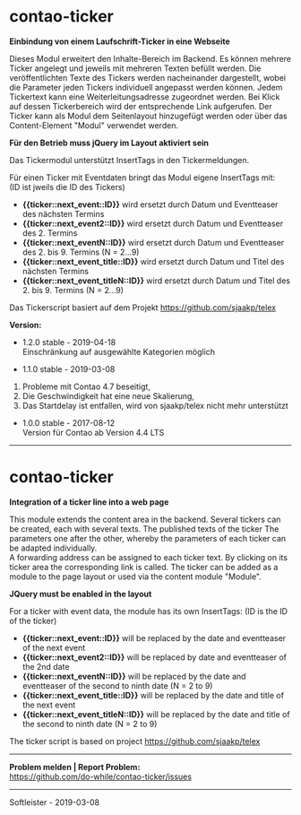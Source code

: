 # contao-ticker
**Einbindung von einem Laufschrift-Ticker in eine Webseite**


Dieses Modul erweitert den Inhalte-Bereich im Backend. Es können mehrere Ticker angelegt und jeweils mit mehreren Texten befüllt werden. Die veröffentlichten Texte des Tickers werden nacheinander dargestellt, wobei die Parameter jeden Tickers individuell angepasst werden können. 
Jedem Tickertext kann eine Weiterleitungsadresse zugeordnet werden. Bei Klick auf dessen Tickerbereich wird der entsprechende Link aufgerufen. Der Ticker kann als Modul dem Seitenlayout hinzugefügt werden oder über das Content-Element "Modul" verwendet werden.


**Für den Betrieb muss jQuery im Layout aktiviert sein**


Das Tickermodul unterstützt InsertTags in den Tickermeldungen. 


Für einen Ticker mit Eventdaten bringt das Modul eigene InsertTags mit:<br>
(ID ist jweils die ID des Tickers)
* **{{ticker::next_event::ID}}** wird ersetzt durch Datum und Eventteaser des nächsten Termins
* **{{ticker::next_event2::ID}}** wird ersetzt durch Datum und Eventteaser des 2. Termins
* **{{ticker::next_eventN::ID}}** wird ersetzt durch Datum und Eventteaser des 2. bis 9. Termins (N = 2...9)
* **{{ticker::next_event_title::ID}}** wird ersetzt durch Datum und Titel des nächsten Termins
* **{{ticker::next_event_titleN::ID}}** wird ersetzt durch Datum und Titel des 2. bis 9. Termins (N = 2...9)
                                        
                                        
Das Tickerscript basiert auf dem Projekt https://github.com/sjaakp/telex
                                        
                                        
**Version:**<br>
* 1.2.0 stable - 2019-04-18<br>
Einschränkung auf ausgewählte Kategorien möglich

* 1.1.0 stable - 2019-03-08<br>
1) Probleme mit Contao 4.7 beseitigt,<br>
2) Die Geschwindigkeit hat eine neue Skalierung,<br>
3) Das Startdelay ist entfallen, wird von sjaakp/telex nicht mehr unterstützt
* 1.0.0 stable - 2017-08-12<br>
Version für Contao ab Version 4.4 LTS


___
# contao-ticker
**Integration of a ticker line into a web page**


This module extends the content area in the backend. Several tickers can be created, each with several texts. The published texts of the ticker The parameters one after the other, whereby the parameters of each ticker can be adapted individually.<br>
A forwarding address can be assigned to each ticker text. By clicking on its ticker area the corresponding link is called. The ticker can be added as a module to the page layout or used via the content module "Module".


**JQuery must be enabled in the layout**


For a ticker with event data, the module has its own InsertTags:
(ID is the ID of the ticker)
* **{{ticker::next_event::ID}}** will be replaced by the date and eventteaser of the next event
* **{{ticker::next_event2::ID}}** will be replaced by date and eventteaser of the 2nd date
* **{{ticker::next_eventN::ID}}** will be replaced by the date and eventteaser of the second to ninth date (N = 2 to 9)
* **{{ticker::next_event_title::ID}}** will be replaced by the date and title of the next event
* **{{ticker::next_event_titleN::ID}}** will be replaced by the date and title of the second to ninth date (N = 2 to 9)


The ticker script is based on project https://github.com/sjaakp/telex


___
**Problem melden | Report Problem:**<br>
https://github.com/do-while/contao-ticker/issues



___
Softleister - 2019-03-08
